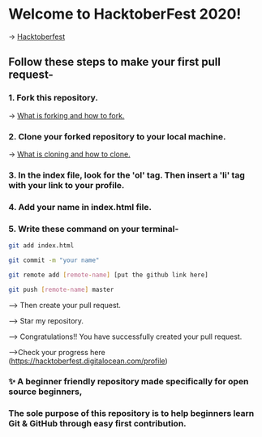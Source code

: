 # Welcome to HacktoberFest 2020!
-> [Hacktoberfest](https://hacktoberfest.digitalocean.com/)

## Follow these steps to make your first pull request-

### 1. Fork this repository.
-> [What is forking and how to fork.](https://www.youtube.com/watch?v=f5grYMXbAV0)

### 2. Clone your forked repository to your local machine.
-> [What is cloning and how to clone.](https://www.youtube.com/watch?v=O72FWNeO-xY&list=PL5-da3qGB5IBLMp7LtN8Nc3Efd4hJq0kD&index=7)

### 3. In the index file, look for the 'ol' tag. Then insert a 'li' tag with your link to your profile.

### 4. Add your name in index.html file.

### 5. Write these command on your terminal-

```sh
git add index.html
```

```sh
git commit -m "your name"
```

```sh
git remote add [remote-name] [put the github link here]
```

```sh
git push [remote-name] master
```

--> Then create your pull request.

--> Star my repository.

--> Congratulations!! You have successfully created your pull request.

-->Check your progress here (https://hacktoberfest.digitalocean.com/profile)

### ✨ A beginner friendly repository made specifically for open source beginners,
### The sole purpose of this repository is to help beginners learn Git & GitHub through easy first contribution.
